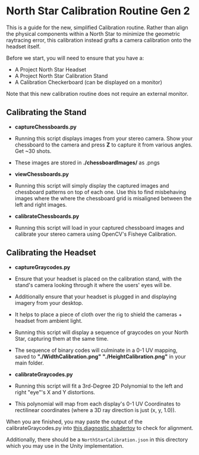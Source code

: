 # North Star Calibration Routine Gen 2

This is a guide for the new, simplified Calibration routine.  Rather than align the physical components within a North Star to minimize the geometric raytracing error, this calibration instead grafts a camera calibration onto the headset itself.


Before we start, you will need to ensure that you have a:

 - A Project North Star Headset
 - A Project North Star Calibration Stand
 - A Calibration Checkerboard (can be displayed on a monitor)


Note that this new calibration routine does not require an external monitor.

## Calibrating the Stand

 - **captureChessboards.py** 
  - Running this script displays images from your stereo camera.  Show your chessboard to the camera and press **Z** to capture it from various angles.  Get ~30 shots.
  - These images are stored in **./chessboardImages/** as .pngs

 - **viewChessboards.py** 
  - Running this script will simply display the captured images and chessboard patterns on top of each one.  Use this to find misbehaving images where the where the chessboard grid is misaligned between the left and right images.

 - **calibrateChessboards.py** 
  - Running this script will load in your captured chessboard images and calibrate your stereo camera using OpenCV's Fisheye Calibration.


## Calibrating the Headset

 - **captureGraycodes.py**
  - Ensure that your headset is placed on the calibration stand, with the stand's camera looking through it where the users' eyes will be.
  - Additionally ensure that your headset is plugged in and displaying imagery from your desktop.
  - It helps to place a piece of cloth over the rig to shield the cameras + headset from ambient light.
  - Running this script will display a sequence of graycodes on your North Star, capturing them at the same time.
  - The sequence of binary codes will culminate in a 0-1 UV mapping, saved to **"./WidthCalibration.png"** **"./HeightCalibration.png"** in your main folder.

 - **calibrateGraycodes.py**
  - Running this script will fit a 3rd-Degree 2D Polynomial to the left and right "eye"'s X and Y distortions.
  - This polynomial will map from each display's 0-1 UV Coordinates to rectilinear coordinates (where a 3D ray direction is just (x, y, 1.0)).


When you are finished, you may paste the output of the calibrateGraycodes.py into [this diagnostic shadertoy](https://www.shadertoy.com/view/wsscD4) to check for alignment.

Additionally, there should be a `NorthStarCalibration.json` in this directory which you may use in the Unity implementation.
